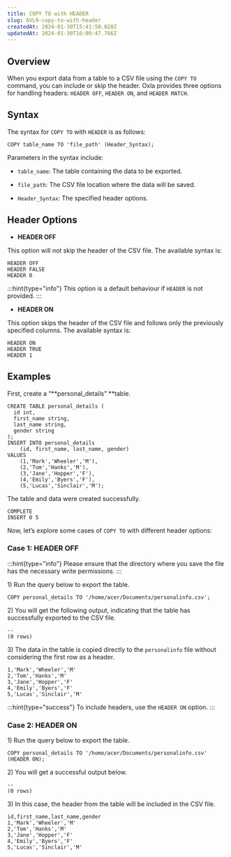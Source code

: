 ```yaml
---
title: COPY TO with HEADER
slug: 6VL9-copy-to-with-header
createdAt: 2024-01-30T15:41:50.028Z
updatedAt: 2024-01-30T16:00:47.766Z
---
```


## **Overview**

When you export data from a table to a CSV file using the `COPY TO` command, you can include or skip the header. Oxla provides three options for handling headers: `HEADER OFF`, `HEADER ON`, and `HEADER MATCH`.

## **Syntax**

The syntax for `COPY TO` with `HEADER` is as follows:

```pgsql
COPY table_name TO 'file_path' (Header_Syntax);
```

Parameters in the syntax include:

*   `table_name`: The table containing the data to be exported.

*   `file_path`: The CSV file location where the data will be saved.

*   `Header_Syntax`: The specified header options.

## **Header Options**

*   **HEADER OFF**

This option will not skip the header of the CSV file. The available syntax is:&#x20;

```none
HEADER OFF
HEADER FALSE
HEADER 0
```

:::hint{type="info"}
This option is a default behaviour if `HEADER` is not provided.
:::

*   **HEADER ON**

This option skips the header of the CSV file and follows only the previously specified columns. The available syntax is:&#x20;

```none
HEADER ON
HEADER TRUE
HEADER 1
```

## **Examples**

First, create a “**personal\_details” **table.

```pgsql
CREATE TABLE personal_details (
  id int,
  first_name string,
  last_name string,
  gender string
);
INSERT INTO personal_details 
    (id, first_name, last_name, gender) 
VALUES 
    (1,'Mark','Wheeler','M'),
    (2,'Tom','Hanks','M'),
    (3,'Jane','Hopper','F'),
    (4,'Emily','Byers','F'),
    (5,'Lucas','Sinclair','M');
```

The table and data were created successfully.

```pgsql
COMPLETE
INSERT 0 5
```

Now, let’s explore some cases of `COPY TO` with different header options:

### **Case 1: HEADER OFF**

:::hint{type="info"}
Please ensure that the directory where you save the file has the necessary write permissions.
:::

1\) Run the query below to export the table.

```pgsql
COPY personal_details TO '/home/acer/Documents/personalinfo.csv';
```

2\) You will get the following output, indicating that the table has successfully exported to the CSV file.

```pgsql
--
(0 rows)
```

3\) The data in the table is copied directly to the `personalinfo` file without considering the first row as a header.

```pgsql
1,'Mark','Wheeler','M'
2,'Tom','Hanks','M'
3,'Jane','Hopper','F'
4,'Emily','Byers','F'
5,'Lucas','Sinclair','M'
```

:::hint{type="success"}
To include headers, use the `HEADER ON` option.
:::

### **Case 2: HEADER ON**

1\) Run the query below to export the table.

```pgsql
COPY personal_details TO '/home/acer/Documents/personalinfo.csv' (HEADER ON);
```

2\) You will get a successful output below.

```pgsql
--
(0 rows)
```

3\) In this case, the header from the table will be included in the CSV file.&#x20;

```none
id,first_name,last_name,gender
1,'Mark','Wheeler','M'
2,'Tom','Hanks','M'
3,'Jane','Hopper','F'
4,'Emily','Byers','F'
5,'Lucas','Sinclair','M'
```

